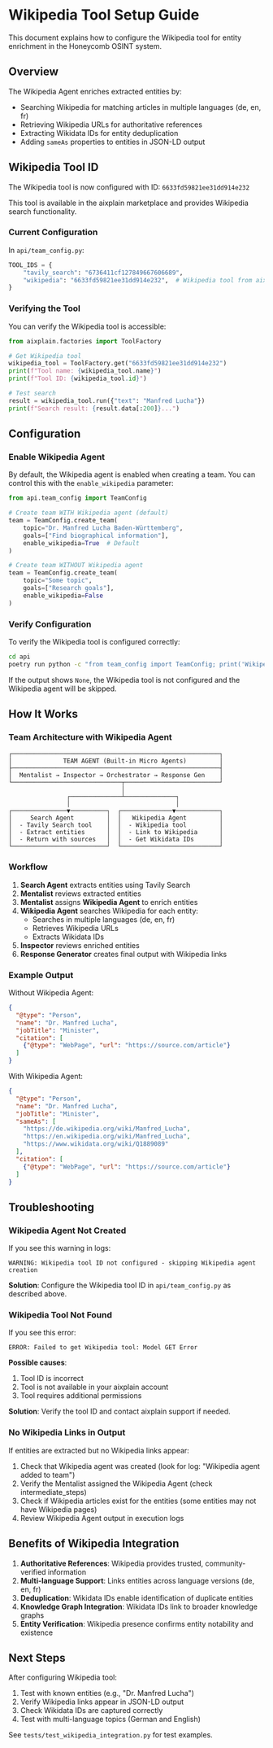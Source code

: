 # Wikipedia Tool Setup Guide

This document explains how to configure the Wikipedia tool for entity enrichment in the Honeycomb OSINT system.

## Overview

The Wikipedia Agent enriches extracted entities by:
- Searching Wikipedia for matching articles in multiple languages (de, en, fr)
- Retrieving Wikipedia URLs for authoritative references
- Extracting Wikidata IDs for entity deduplication
- Adding `sameAs` properties to entities in JSON-LD output

## Wikipedia Tool ID

The Wikipedia tool is now configured with ID: `6633fd59821ee31dd914e232`

This tool is available in the aixplain marketplace and provides Wikipedia search functionality.

### Current Configuration

In `api/team_config.py`:

```python
TOOL_IDS = {
    "tavily_search": "6736411cf127849667606689",
    "wikipedia": "6633fd59821ee31dd914e232",  # Wikipedia tool from aixplain
}
```

### Verifying the Tool

You can verify the Wikipedia tool is accessible:

```python
from aixplain.factories import ToolFactory

# Get Wikipedia tool
wikipedia_tool = ToolFactory.get("6633fd59821ee31dd914e232")
print(f"Tool name: {wikipedia_tool.name}")
print(f"Tool ID: {wikipedia_tool.id}")

# Test search
result = wikipedia_tool.run({"text": "Manfred Lucha"})
print(f"Search result: {result.data[:200]}...")
```

## Configuration

### Enable Wikipedia Agent

By default, the Wikipedia agent is enabled when creating a team. You can control this with the `enable_wikipedia` parameter:

```python
from api.team_config import TeamConfig

# Create team WITH Wikipedia agent (default)
team = TeamConfig.create_team(
    topic="Dr. Manfred Lucha Baden-Württemberg",
    goals=["Find biographical information"],
    enable_wikipedia=True  # Default
)

# Create team WITHOUT Wikipedia agent
team = TeamConfig.create_team(
    topic="Some topic",
    goals=["Research goals"],
    enable_wikipedia=False
)
```

### Verify Configuration

To verify the Wikipedia tool is configured correctly:

```bash
cd api
poetry run python -c "from team_config import TeamConfig; print('Wikipedia tool ID:', TeamConfig.TOOL_IDS['wikipedia'])"
```

If the output shows `None`, the Wikipedia tool is not configured and the Wikipedia agent will be skipped.

## How It Works

### Team Architecture with Wikipedia Agent

```
┌─────────────────────────────────────────────────────────┐
│              TEAM AGENT (Built-in Micro Agents)         │
├─────────────────────────────────────────────────────────┤
│  Mentalist → Inspector → Orchestrator → Response Gen    │
└──────────────────────────────┬──────────────────────────┘
                               │
                ┌──────────────┴──────────────┐
                │                             │
┌───────────────▼──────────┐  ┌──────────────▼────────────┐
│     Search Agent         │  │   Wikipedia Agent         │
│  - Tavily Search tool    │  │  - Wikipedia tool         │
│  - Extract entities      │  │  - Link to Wikipedia      │
│  - Return with sources   │  │  - Get Wikidata IDs       │
└──────────────────────────┘  └───────────────────────────┘
```

### Workflow

1. **Search Agent** extracts entities using Tavily Search
2. **Mentalist** reviews extracted entities
3. **Mentalist** assigns **Wikipedia Agent** to enrich entities
4. **Wikipedia Agent** searches Wikipedia for each entity:
   - Searches in multiple languages (de, en, fr)
   - Retrieves Wikipedia URLs
   - Extracts Wikidata IDs
5. **Inspector** reviews enriched entities
6. **Response Generator** creates final output with Wikipedia links

### Example Output

Without Wikipedia Agent:
```json
{
  "@type": "Person",
  "name": "Dr. Manfred Lucha",
  "jobTitle": "Minister",
  "citation": [
    {"@type": "WebPage", "url": "https://source.com/article"}
  ]
}
```

With Wikipedia Agent:
```json
{
  "@type": "Person",
  "name": "Dr. Manfred Lucha",
  "jobTitle": "Minister",
  "sameAs": [
    "https://de.wikipedia.org/wiki/Manfred_Lucha",
    "https://en.wikipedia.org/wiki/Manfred_Lucha",
    "https://www.wikidata.org/wiki/Q1889089"
  ],
  "citation": [
    {"@type": "WebPage", "url": "https://source.com/article"}
  ]
}
```

## Troubleshooting

### Wikipedia Agent Not Created

If you see this warning in logs:
```
WARNING: Wikipedia tool ID not configured - skipping Wikipedia agent creation
```

**Solution**: Configure the Wikipedia tool ID in `api/team_config.py` as described above.

### Wikipedia Tool Not Found

If you see this error:
```
ERROR: Failed to get Wikipedia tool: Model GET Error
```

**Possible causes**:
1. Tool ID is incorrect
2. Tool is not available in your aixplain account
3. Tool requires additional permissions

**Solution**: Verify the tool ID and contact aixplain support if needed.

### No Wikipedia Links in Output

If entities are extracted but no Wikipedia links appear:

1. Check that Wikipedia agent was created (look for log: "Wikipedia agent added to team")
2. Verify the Mentalist assigned the Wikipedia Agent (check intermediate_steps)
3. Check if Wikipedia articles exist for the entities (some entities may not have Wikipedia pages)
4. Review Wikipedia Agent output in execution logs

## Benefits of Wikipedia Integration

1. **Authoritative References**: Wikipedia provides trusted, community-verified information
2. **Multi-language Support**: Links entities across language versions (de, en, fr)
3. **Deduplication**: Wikidata IDs enable identification of duplicate entities
4. **Knowledge Graph Integration**: Wikidata IDs link to broader knowledge graphs
5. **Entity Verification**: Wikipedia presence confirms entity notability and existence

## Next Steps

After configuring Wikipedia tool:
1. Test with known entities (e.g., "Dr. Manfred Lucha")
2. Verify Wikipedia links appear in JSON-LD output
3. Check Wikidata IDs are captured correctly
4. Test with multi-language topics (German and English)

See `tests/test_wikipedia_integration.py` for test examples.
